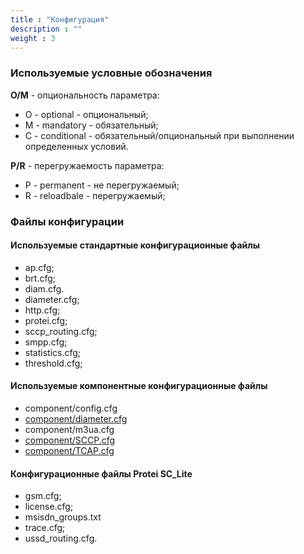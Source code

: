 ```yaml
---
title : "Конфигурация"
description : ""
weight : 3
---
```


### Используемые условные обозначения

**O/M** - опциональность параметра:
* O - optional - опциональный;
* M - mandatory - обязательный;
* C - conditional - обязательный/опциональный при выполнении определенных условий.

**P/R** - перегружаемость параметра:
* P - permanent - не перегружаемый;
* R - reloadbale - перегружаемый;


### Файлы конфигурации

#### Используемые стандартные конфигурационные файлы
* ap.cfg;
* brt.cfg;
* diam.cfg.
* diameter.cfg;
* http.cfg;
* protei.cfg;
* sccp_routing.cfg;
* smpp.cfg;
* statistics.cfg;
* threshold.cfg;

#### Используемые компонентные конфигурационные файлы
* component/config.cfg
* [component/diameter.cfg](https://git.protei.ru/MobileDevelop/docs/-/blob/master/Signalling/Diameter/config.md#%D0%BA%D0%BE%D0%BD%D1%84%D0%B8%D0%B3%D1%83%D1%80%D0%B8%D1%80%D0%BE%D0%B2%D0%B0%D0%BD%D0%B8%D0%B5-configcomponentdiametercfg)
* component/m3ua.cfg
* [component/SCCP.cfg](https://git.protei.ru/MobileDevelop/docs/blob/master/Signalling/SS7/SCCP/component.md)
* [component/TCAP.cfg](https://git.protei.ru/MobileDevelop/docs/blob/master/Signalling/SS7/TCAP/config.md)

#### Конфигурационные файлы Protei SC_Lite
* gsm.cfg;
* license.cfg;
* msisdn_groups.txt
* trace.cfg;
* ussd_routing.cfg.
